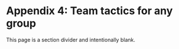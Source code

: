 # **Appendix 4: Team tactics for any group**

This page is a section divider and intentionally blank.
